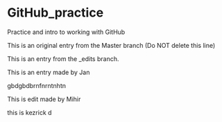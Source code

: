 # GitHub_practice
Practice and intro to working with GitHub

This is an original entry from the Master branch (Do NOT delete this line)

This is an entry from the _edits branch.

This is an entry made by Jan

gbdgbdbrnfnrntnhtn



This is edit made by Mihir

this is kezrick d
